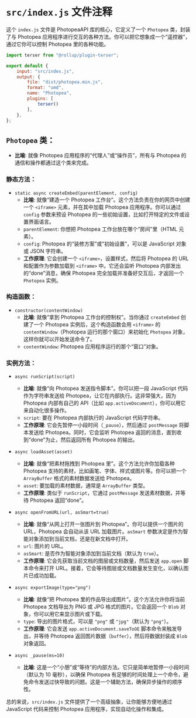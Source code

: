 # `src/index.js` 文件注释

这个 `index.js` 文件是 PhotopeaAPI 库的核心，它定义了一个 `Photopea` 类，封装了与 Photopea 应用程序进行交互的各种方法。你可以把它想象成一个“遥控器”，通过它你可以控制 Photopea 里的各种功能。

```javascript
import terser from "@rollup/plugin-terser";

export default {
    input: "src/index.js",
    output: {
        file: "dist/photopea.min.js",
        format: "umd",
        name: "Photopea",
        plugins: [
            terser()
        ],
    },
};
```

## `Photopea` 类：

*   **比喻**: 就像 Photopea 应用程序的“代理人”或“操作员”，所有与 Photopea 的通信和操作都通过这个类来完成。

### 静态方法：

*   `static async createEmbed(parentElement, config)`
    *   **比喻**: 就像“建造一个 Photopea 工作台”。这个方法负责在你的网页中创建一个 `<iframe>` 元素，并在其中加载 Photopea 应用程序。你可以通过 `config` 参数来预设 Photopea 的一些初始设置，比如打开特定的文件或设置界面语言。
    *   `parentElement`: 你想把 Photopea 工作台放在哪个“房间”里（HTML 元素）。
    *   `config`: Photopea 的“装修方案”或“初始设置”，可以是 JavaScript 对象或 JSON 字符串。
    *   **工作原理**: 它会创建一个 `<iframe>`，设置样式，然后将 Photopea 的 URL 和配置作为参数加载到 `<iframe>` 中。它还会监听 Photopea 内部发出的“done”消息，确保 Photopea 完全加载并准备好交互后，才返回一个 `Photopea` 实例。

### 构造函数：

*   `constructor(contentWindow)`
    *   **比喻**: 就像“拿到 Photopea 工作台的控制权”。当你通过 `createEmbed` 创建了一个 Photopea 实例后，这个构造函数会用 `<iframe>` 的 `contentWindow`（Photopea 运行的那个窗口）来初始化 `Photopea` 对象，这样你就可以开始发送命令了。
    *   `contentWindow`: Photopea 应用程序运行的那个“窗口”对象。

### 实例方法：

*   `async runScript(script)`
    *   **比喻**: 就像“向 Photopea 发送指令脚本”。你可以把一段 JavaScript 代码作为字符串发送给 Photopea，让它在内部执行。这非常强大，因为 Photopea 内部有自己的 API（比如 `app.activeDocument`），你可以用它来自动化很多操作。
    *   `script`: 要在 Photopea 内部执行的 JavaScript 代码字符串。
    *   **工作原理**: 它会先暂停一小段时间（`_pause`），然后通过 `postMessage` 将脚本发送给 Photopea。同时，它会监听 Photopea 返回的消息，直到收到“done”为止，然后返回所有 Photopea 的输出。

*   `async loadAsset(asset)`
    *   **比喻**: 就像“把素材拖拽到 Photopea 里”。这个方法允许你加载各种 Photopea 支持的素材，比如画笔、字体、样式或图片等。你可以把一个 `ArrayBuffer` 格式的素材数据发送给 Photopea。
    *   `asset`: 要加载的素材数据，通常是 `ArrayBuffer` 类型。
    *   **工作原理**: 类似于 `runScript`，它通过 `postMessage` 发送素材数据，并等待 Photopea 返回“done”。

*   `async openFromURL(url, asSmart=true)`
    *   **比喻**: 就像“从网上打开一张图片到 Photopea”。你可以提供一个图片的 URL，Photopea 会自动从该 URL 加载图片。`asSmart` 参数决定是作为智能对象添加到当前文档，还是在新文档中打开。
    *   `url`: 图片的 URL。
    *   `asSmart`: 是否作为智能对象添加到当前文档（默认为 `true`）。
    *   **工作原理**: 它会先获取当前文档的图层或文档数量，然后发送 `app.open` 脚本命令来打开 URL。接着，它会等待图层或文档数量发生变化，以确认图片已成功加载。

*   `async exportImage(type="png")`
    *   **比喻**: 就像“把 Photopea 里的作品导出成图片”。这个方法允许你将当前 Photopea 文档导出为 PNG 或 JPG 格式的图片。它会返回一个 `Blob` 对象，你可以用它来显示图片或下载。
    *   `type`: 导出的图片格式，可以是 `"png"` 或 `"jpg"`（默认为 `"png"`）。
    *   **工作原理**: 它会发送 `app.activeDocument.saveToOE` 脚本命令来触发导出，并等待 Photopea 返回图片数据（`buffer`），然后将数据封装成 `Blob` 对象返回。

*   `async _pause(ms=10)`
    *   **比喻**: 这是一个“小憩”或“等待”的内部方法。它只是简单地暂停一小段时间（默认为 10 毫秒），以确保 Photopea 有足够的时间处理上一个命令，避免命令发送过快导致的问题。这是一个辅助方法，确保异步操作的顺序性。

总的来说，`src/index.js` 文件提供了一个高级抽象，让你能够方便地通过 JavaScript 代码来控制 Photopea 应用程序，实现自动化操作和集成。